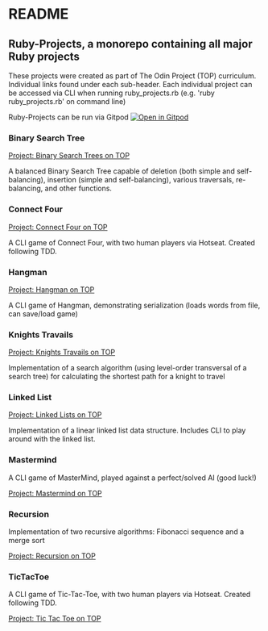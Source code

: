 # README

## Ruby-Projects, a monorepo containing all major Ruby projects

These projects were created as part of The Odin Project (TOP) curriculum. Individual links found under each sub-header. Each individual project can be accessed via CLI when running ruby_projects.rb (e.g. 'ruby ruby_projects.rb' on command line)

Ruby-Projects can be run via Gitpod [![Open in Gitpod](https://gitpod.io/button/open-in-gitpod.svg)](https://gitpod.io/#https://github.com/Xenrathe/Ruby-Projects/)

### Binary Search Tree

[Project: Binary Search Trees on TOP](https://www.theodinproject.com/lessons/ruby-binary-search-trees)

A balanced Binary Search Tree capable of deletion (both simple and self-balancing), insertion (simple and self-balancing), various traversals, re-balancing, and other functions.

### Connect Four

[Project: Connect Four on TOP](https://www.theodinproject.com/lessons/ruby-connect-four)

A CLI game of Connect Four, with two human players via Hotseat. Created following TDD.

### Hangman

[Project: Hangman on TOP](https://www.theodinproject.com/lessons/ruby-hangman)

A CLI game of Hangman, demonstrating serialization (loads words from file, can save/load game)

### Knights Travails

[Project: Knights Travails on TOP](https://www.theodinproject.com/lessons/ruby-knights-travails)

Implementation of a search algorithm (using level-order transversal of a search tree) for calculating the shortest path for a knight to travel

### Linked List

[Project: Linked Lists on TOP](https://www.theodinproject.com/lessons/ruby-linked-lists)

Implementation of a linear linked list data structure. Includes CLI to play around with the linked list.

### Mastermind

A CLI game of MasterMind, played against a perfect/solved AI (good luck!)

[Project: Mastermind on TOP](https://www.theodinproject.com/lessons/ruby-mastermind)

### Recursion

Implementation of two recursive algorithms: Fibonacci sequence and a merge sort

[Project: Recursion on TOP](https://www.theodinproject.com/lessons/ruby-recursion)

### TicTacToe

A CLI game of Tic-Tac-Toe, with two human players via Hotseat. Created following TDD.

[Project: Tic Tac Toe on TOP](https://www.theodinproject.com/lessons/ruby-tic-tac-toe)